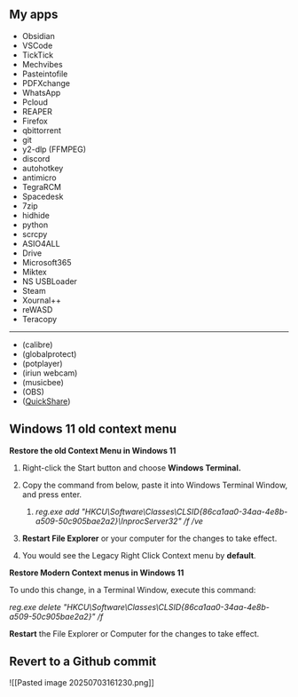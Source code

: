 
## My apps

- Obsidian
- VSCode
- TickTick
- Mechvibes
- Pasteintofile
- PDFXchange
- WhatsApp
- Pcloud
- REAPER
- Firefox
- qbittorrent
- git
- y2-dlp (FFMPEG)
- discord
- autohotkey
- antimicro
- TegraRCM
- Spacedesk
- 7zip
- hidhide
- python
- scrcpy
- ASIO4ALL
- Drive
- Microsoft365
- Miktex
- NS USBLoader
- Steam
- Xournal++
- reWASD
- Teracopy
_____________________
- (calibre)
- (globalprotect)
- (potplayer)
- (iriun webcam)
- (musicbee)
- (OBS)
- ([QuickShare](https://www.geeksforgeeks.org/restore-win-missing-background-apps/))

## Windows 11 old context menu
**Restore the old Context Menu in Windows 11**

  

1. Right-click the Start button and choose **Windows Terminal.**
    
2. Copy the command from below, paste it into Windows Terminal Window, and press enter.
    
    1. _reg.exe add "HKCU\Software\Classes\CLSID\{86ca1aa0-34aa-4e8b-a509-50c905bae2a2}\InprocServer32" /f /ve_
        
3. **Restart File Explorer** or your computer for the changes to take effect.
    
4. You would see the Legacy Right Click Context menu by **default**.


**Restore Modern Context menus in Windows 11**

  

To undo this change, in a Terminal Window, execute this command:

_reg.exe delete "HKCU\Software\Classes\CLSID\{86ca1aa0-34aa-4e8b-a509-50c905bae2a2}" /f_

**Restart** the File Explorer or Computer for the changes to take effect.

## Revert to a Github commit

![[Pasted image 20250703161230.png]]
